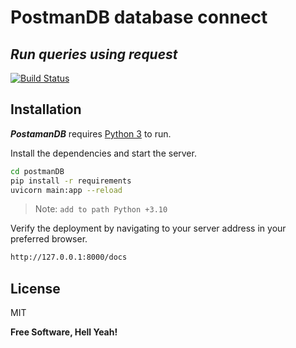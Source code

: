 # PostmanDB database connect
## _Run queries using request_

[//]: #[![N|Solid](https://assets.getpostman.com/common-share/postman-api-platform-social-preview-2.jpg)](https://www.postman.com)

[![Build Status](https://travis-ci.org/joemccann/dillinger.svg?branch=master)](https://travis-ci.org/joemccann/dillinger)

## Installation

**_PostamanDB_** requires [Python 3](https://www.python.org/downloads/)  to run.

Install the dependencies and start the server.

```sh
cd postmanDB
pip install -r requirements
uvicorn main:app --reload
```
> Note: `add to path Python +3.10`

Verify the deployment by navigating to your server address in
your preferred browser.

```sh
http://127.0.0.1:8000/docs
```

## License

MIT

**Free Software, Hell Yeah!**

[//]: # (These are reference links used in the body of this note and get stripped out when the markdown processor does its job. There is no need to format nicely because it shouldn't be seen. Thanks SO - http://stackoverflow.com/questions/4823468/store-comments-in-markdown-syntax)
